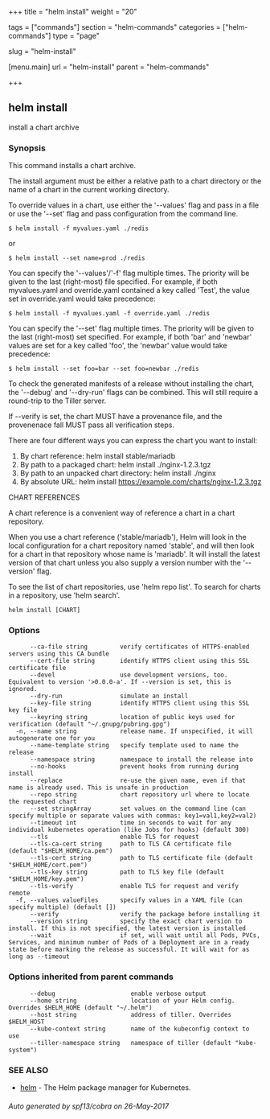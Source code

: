 +++
title = "helm install"
weight = "20"

tags = ["commands"]
section = "helm-commands"
categories = ["helm-commands"]
type = "page"

slug = "helm-install"

[menu.main]
  url = "helm-install"
  parent = "helm-commands"

+++

## helm install

install a chart archive

### Synopsis



This command installs a chart archive.

The install argument must be either a relative path to a chart directory or the
name of a chart in the current working directory.

To override values in a chart, use either the '--values' flag and pass in a file
or use the '--set' flag and pass configuration from the command line.

	$ helm install -f myvalues.yaml ./redis

or

	$ helm install --set name=prod ./redis

You can specify the '--values'/'-f' flag multiple times. The priority will be given to the
last (right-most) file specified. For example, if both myvalues.yaml and override.yaml
contained a key called 'Test', the value set in override.yaml would take precedence:

	$ helm install -f myvalues.yaml -f override.yaml ./redis

You can specify the '--set' flag multiple times. The priority will be given to the
last (right-most) set specified. For example, if both 'bar' and 'newbar' values are
set for a key called 'foo', the 'newbar' value would take precedence:

	$ helm install --set foo=bar --set foo=newbar ./redis


To check the generated manifests of a release without installing the chart,
the '--debug' and '--dry-run' flags can be combined. This will still require a
round-trip to the Tiller server.

If --verify is set, the chart MUST have a provenance file, and the provenenace
fall MUST pass all verification steps.

There are four different ways you can express the chart you want to install:

1. By chart reference: helm install stable/mariadb
2. By path to a packaged chart: helm install ./nginx-1.2.3.tgz
3. By path to an unpacked chart directory: helm install ./nginx
4. By absolute URL: helm install https://example.com/charts/nginx-1.2.3.tgz

CHART REFERENCES

A chart reference is a convenient way of reference a chart in a chart repository.

When you use a chart reference ('stable/mariadb'), Helm will look in the local
configuration for a chart repository named 'stable', and will then look for a
chart in that repository whose name is 'mariadb'. It will install the latest
version of that chart unless you also supply a version number with the
'--version' flag.

To see the list of chart repositories, use 'helm repo list'. To search for
charts in a repository, use 'helm search'.


```
helm install [CHART]
```

### Options

```
      --ca-file string         verify certificates of HTTPS-enabled servers using this CA bundle
      --cert-file string       identify HTTPS client using this SSL certificate file
      --devel                  use development versions, too. Equivalent to version '>0.0.0-a'. If --version is set, this is ignored.
      --dry-run                simulate an install
      --key-file string        identify HTTPS client using this SSL key file
      --keyring string         location of public keys used for verification (default "~/.gnupg/pubring.gpg")
  -n, --name string            release name. If unspecified, it will autogenerate one for you
      --name-template string   specify template used to name the release
      --namespace string       namespace to install the release into
      --no-hooks               prevent hooks from running during install
      --replace                re-use the given name, even if that name is already used. This is unsafe in production
      --repo string            chart repository url where to locate the requested chart
      --set stringArray        set values on the command line (can specify multiple or separate values with commas: key1=val1,key2=val2)
      --timeout int            time in seconds to wait for any individual kubernetes operation (like Jobs for hooks) (default 300)
      --tls                    enable TLS for request
      --tls-ca-cert string     path to TLS CA certificate file (default "$HELM_HOME/ca.pem")
      --tls-cert string        path to TLS certificate file (default "$HELM_HOME/cert.pem")
      --tls-key string         path to TLS key file (default "$HELM_HOME/key.pem")
      --tls-verify             enable TLS for request and verify remote
  -f, --values valueFiles      specify values in a YAML file (can specify multiple) (default [])
      --verify                 verify the package before installing it
      --version string         specify the exact chart version to install. If this is not specified, the latest version is installed
      --wait                   if set, will wait until all Pods, PVCs, Services, and minimum number of Pods of a Deployment are in a ready state before marking the release as successful. It will wait for as long as --timeout
```

### Options inherited from parent commands

```
      --debug                     enable verbose output
      --home string               location of your Helm config. Overrides $HELM_HOME (default "~/.helm")
      --host string               address of tiller. Overrides $HELM_HOST
      --kube-context string       name of the kubeconfig context to use
      --tiller-namespace string   namespace of tiller (default "kube-system")
```

### SEE ALSO
* [helm](helm.md)	 - The Helm package manager for Kubernetes.

###### Auto generated by spf13/cobra on 26-May-2017
